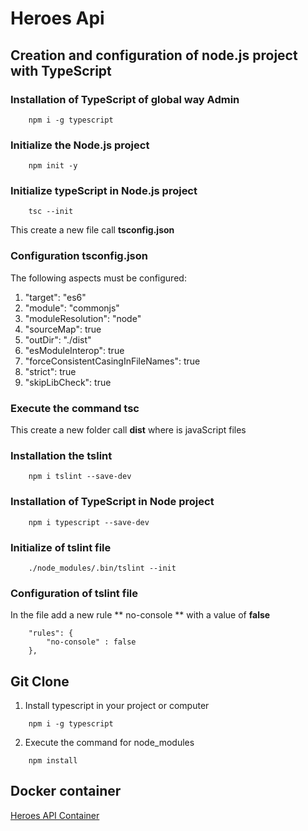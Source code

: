 # Heroes Api

## Creation and configuration of node.js project with TypeScript

### Installation of TypeScript of global way Admin
```
    npm i -g typescript
```

### Initialize the Node.js project
```
    npm init -y
```

### Initialize typeScript in Node.js project
```
    tsc --init
```
This create a new file call **tsconfig.json**

### Configuration tsconfig.json
The following aspects must be configured:
1. "target": "es6" 
2. "module": "commonjs"
3. "moduleResolution": "node"
4. "sourceMap": true
5. "outDir": "./dist"
6. "esModuleInterop": true
7. "forceConsistentCasingInFileNames": true
8. "strict": true
9. "skipLibCheck": true

### Execute the command **tsc**
This create a new folder call **dist** where is javaScript files

### Installation the tslint
```
    npm i tslint --save-dev
```

### Installation of TypeScript in Node project
```
    npm i typescript --save-dev
```

### Initialize of tslint file
```
    ./node_modules/.bin/tslint --init
```

### Configuration of tslint file
In the file add a new rule ** no-console ** with a value of **false**
```
    "rules": {
        "no-console" : false
    },
```

## Git Clone
1. Install typescript in your project or computer
```
    npm i -g typescript
```
2. Execute the command for node_modules
```
    npm install
```

## Docker container
[Heroes API Container](https://hub.docker.com/r/pereira00/heroes-api)
